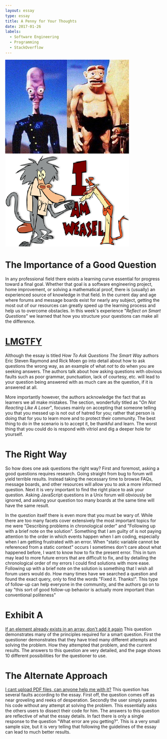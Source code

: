 ```yaml
---
layout: essay
type: essay
title: A Penny for Your Thoughts
date: 2017-01-26
labels:
  - Software Engineering
  - Programming
  - StackOverflow
---
```


<img class="ui medium right floated rounded image" src="../images/proAndBob.jpg">
<img class="ui medium left floated rounded image" src="../images/iAmWeasel.png">

# The Importance of a Good Question

In any professional field there exists a learning curve essential for progress toward a final goal. Whether that goal is a software engineering project, home improvement, or solving a mathematical proof, there is (usually) an experienced source of knowledge in that field. In the current day and age where forums and message boards exist for nearly any subject, getting the most out of our resources can greatly speed up the learning process and help us to overcome obstacles. In this week's experience "*Reflect on Smart Questions*" we learned that how you structure your questions can make all the difference. 

# [LMGTFY](http://lmgtfy.com/?q=How+to+ask+questions+the+smart+way) 

Although the essay is titled *How To Ask Questions The Smart Way* authors Eric Steven Raymond and Rick Moen go into detail about how to ask questions the wrong way, as an example of what *not* to do when you are seeking answers. The authors talk about how asking questions with obvious faults such as poor grammar, punctuation, lack of courtesy, etc. will lead to your question being answered with as much care as the question, if it is answered at all.

More importantly however, the authors acknowledge the fact that as learners we all make mistakes. The section, wonderfully titled as "*On Not Reacting Like A Loser*",  focuses mainly on accepting that someone telling you that you messed up is not out of hatred for you; rather that person is doing that for you to learn more and to protect their community.  The best thing to do in the scenario is to accept it, be thankful and learn. The worst thing that you could do is respond with vitriol and dig a deeper hole for yourself. 

# The Right Way  

So how does one ask questions the right way? First and foremost, asking a good questions requires research. Going straight from bug to forum will yield terrible results. Instead taking the necessary time to browse FAQs, message boards, and other resources will allow you to ask a more informed question. Next it is very important to find the right place to ask your question. Asking JavaScript questions in a Unix forum will obviously be ignored, and asking your question too many boards at the same time will have the same result.

In the question itself there is even more that you must be wary of. While there are too many facets cover extensively the most important topics for me were "Describing problems in chronological order" and "Following up with a brief note on the solution". Something that I am guilty of is not paying attention to the order in which events happen when I am coding, especially when I am getting frustrated with an error. When "static variable cannot be referenced from a static context" occurs I sometimes don't care about what happened before,  I want to know how to fix the present error. This in turn may lead to more future errors that are difficult to fix, and by detailing the chronological order of my errors I could find solutions with more ease. Following up with a brief note on the solution is something that I wish all forum users would do. How many times have we searched a question and found the exact query, only to find the words "Fixed it. Thanks!". This type of follow-up can help everyone in the community, and the authors go on to say "this sort of good follow-up behavior is actually more important than conventional politeness" 

# Exhibit A  

[If an element already exists in an array, don't add it again](http://stackoverflow.com/questions/41364383/if-an-element-already-exists-in-an-array-dont-add-it-again) This question demonstrates many of the principles required for a smart question. First the questioner demonstrates that they have tried many different attempts and solving the problem. How they attempted that problem, and the current results. The answers to this question are very detailed, and the page shows 10 different possibilities for the questioner to use.

# The Alternate Approach 

[I cant upload PDF files, can anyone help me with it?](http://stackoverflow.com/questions/41888399/i-cant-upload-pdf-files-can-anyone-help-me-with-it) This question has several faults according to the essay. First off, the question comes off as near groveling and reeks of desperation. Secondly the user simply pastes his code without any attempt at solving the problem. This essentially asks the others users to dissect their code for him. The answers to this question are reflective of what the essay details. In fact there is only a single response to the question "What error are you getting?". This is a very small sample size, but it is very telling that following the guidelines of the essay can lead to much better results. 
 
 
